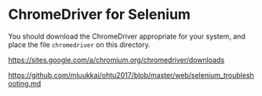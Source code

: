 # ChromeDriver for Selenium

You should download the ChromeDriver appropriate for your system, and place the file `chromedriver` on this directory.

https://sites.google.com/a/chromium.org/chromedriver/downloads

https://github.com/mluukkai/ohtu2017/blob/master/web/selenium_troubleshooting.md

